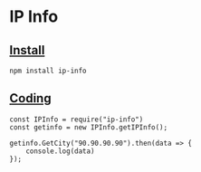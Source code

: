 # IP Info

## <ins>Install

   `npm install ip-info`

## <ins>Coding

```
const IPInfo = require("ip-info")
const getinfo = new IPInfo.getIPInfo();

getinfo.GetCity("90.90.90.90").then(data => {
    console.log(data)
});

    
```

